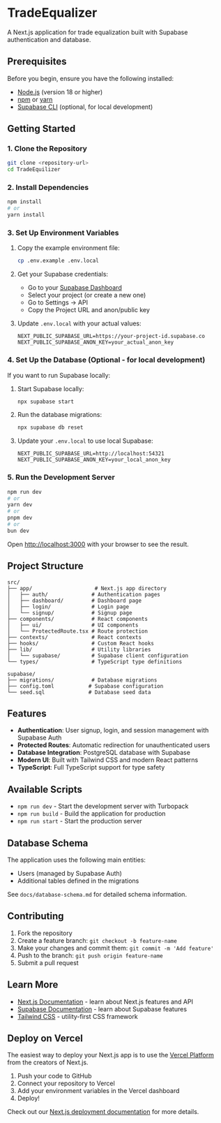 # TradeEqualizer

A Next.js application for trade equalization built with Supabase authentication and database.

## Prerequisites

Before you begin, ensure you have the following installed:

- [Node.js](https://nodejs.org/) (version 18 or higher)
- [npm](https://www.npmjs.com/) or [yarn](https://yarnpkg.com/)
- [Supabase CLI](https://supabase.com/docs/guides/cli) (optional, for local development)

## Getting Started

### 1. Clone the Repository

```bash
git clone <repository-url>
cd TradeEquilizer
```

### 2. Install Dependencies

```bash
npm install
# or
yarn install
```

### 3. Set Up Environment Variables

1. Copy the example environment file:
   ```bash
   cp .env.example .env.local
   ```

2. Get your Supabase credentials:
   - Go to your [Supabase Dashboard](https://supabase.com/dashboard)
   - Select your project (or create a new one)
   - Go to Settings → API
   - Copy the Project URL and anon/public key

3. Update `.env.local` with your actual values:
   ```env
   NEXT_PUBLIC_SUPABASE_URL=https://your-project-id.supabase.co
   NEXT_PUBLIC_SUPABASE_ANON_KEY=your_actual_anon_key
   ```

### 4. Set Up the Database (Optional - for local development)

If you want to run Supabase locally:

1. Start Supabase locally:
   ```bash
   npx supabase start
   ```

2. Run the database migrations:
   ```bash
   npx supabase db reset
   ```

3. Update your `.env.local` to use local Supabase:
   ```env
   NEXT_PUBLIC_SUPABASE_URL=http://localhost:54321
   NEXT_PUBLIC_SUPABASE_ANON_KEY=your_local_anon_key
   ```

### 5. Run the Development Server

```bash
npm run dev
# or
yarn dev
# or
pnpm dev
# or
bun dev
```

Open [http://localhost:3000](http://localhost:3000) with your browser to see the result.

## Project Structure

```
src/
├── app/                    # Next.js app directory
│   ├── auth/              # Authentication pages
│   ├── dashboard/         # Dashboard page
│   ├── login/             # Login page
│   └── signup/            # Signup page
├── components/            # React components
│   ├── ui/                # UI components
│   └── ProtectedRoute.tsx # Route protection
├── contexts/              # React contexts
├── hooks/                 # Custom React hooks
├── lib/                   # Utility libraries
│   └── supabase/          # Supabase client configuration
└── types/                 # TypeScript type definitions

supabase/
├── migrations/            # Database migrations
├── config.toml           # Supabase configuration
└── seed.sql              # Database seed data
```

## Features

- **Authentication**: User signup, login, and session management with Supabase Auth
- **Protected Routes**: Automatic redirection for unauthenticated users
- **Database Integration**: PostgreSQL database with Supabase
- **Modern UI**: Built with Tailwind CSS and modern React patterns
- **TypeScript**: Full TypeScript support for type safety

## Available Scripts

- `npm run dev` - Start the development server with Turbopack
- `npm run build` - Build the application for production
- `npm run start` - Start the production server

## Database Schema

The application uses the following main entities:
- Users (managed by Supabase Auth)
- Additional tables defined in the migrations

See `docs/database-schema.md` for detailed schema information.

## Contributing

1. Fork the repository
2. Create a feature branch: `git checkout -b feature-name`
3. Make your changes and commit them: `git commit -m 'Add feature'`
4. Push to the branch: `git push origin feature-name`
5. Submit a pull request

## Learn More

- [Next.js Documentation](https://nextjs.org/docs) - learn about Next.js features and API
- [Supabase Documentation](https://supabase.com/docs) - learn about Supabase features
- [Tailwind CSS](https://tailwindcss.com/docs) - utility-first CSS framework

## Deploy on Vercel

The easiest way to deploy your Next.js app is to use the [Vercel Platform](https://vercel.com/new?utm_medium=default-template&filter=next.js&utm_source=create-next-app&utm_campaign=create-next-app-readme) from the creators of Next.js.

1. Push your code to GitHub
2. Connect your repository to Vercel
3. Add your environment variables in the Vercel dashboard
4. Deploy!

Check out our [Next.js deployment documentation](https://nextjs.org/docs/app/building-your-application/deploying) for more details.
